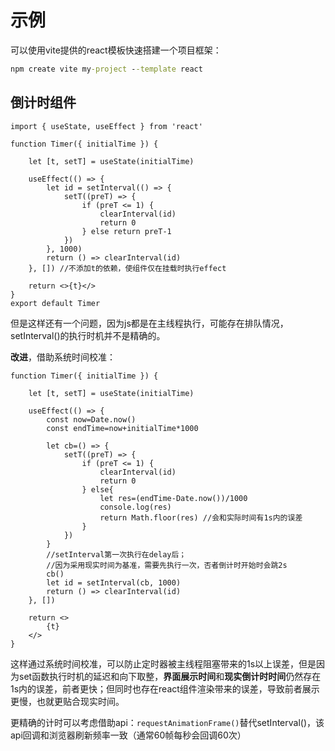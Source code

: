 # 示例

可以使用vite提供的react模板快速搭建一个项目框架：

```cmd
npm create vite my-project --template react
```



## 倒计时组件

```react
import { useState, useEffect } from 'react'

function Timer({ initialTime }) {

    let [t, setT] = useState(initialTime)

    useEffect(() => {
        let id = setInterval(() => {
            setT((preT) => {
                if (preT <= 1) {
                    clearInterval(id)
                    return 0
                } else return preT-1
            })
        }, 1000)
        return () => clearInterval(id) 
    }, []) //不添加t的依赖，使组件仅在挂载时执行effect

    return <>{t}</>
}
export default Timer
```

但是这样还有一个问题，因为js都是在主线程执行，可能存在排队情况，setInterval()的执行时机并不是精确的。



**改进**，借助系统时间校准：

```react
function Timer({ initialTime }) {

    let [t, setT] = useState(initialTime)

    useEffect(() => {
        const now=Date.now()
        const endTime=now+initialTime*1000

        let cb=() => {
            setT((preT) => {
                if (preT <= 1) {
                    clearInterval(id)
                    return 0
                } else{
                    let res=(endTime-Date.now())/1000
                    console.log(res)
                    return Math.floor(res) //会和实际时间有1s内的误差
                } 
            })
        }
        //setInterval第一次执行在delay后；
        //因为采用现实时间为基准，需要先执行一次，否者倒计时开始时会跳2s
        cb()
        let id = setInterval(cb, 1000)
        return () => clearInterval(id)
    }, [])

    return <>
        {t}
    </>
}
```

这样通过系统时间校准，可以防止定时器被主线程阻塞带来的1s以上误差，但是因为set函数执行时机的延迟和向下取整，**界面展示时间**和**现实倒计时时间**仍然存在1s内的误差，前者更快；但同时也存在react组件渲染带来的误差，导致前者展示更慢，也就更贴合现实时间。

更精确的计时可以考虑借助api：`requestAnimationFrame()`替代setInterval()，该api回调和浏览器刷新频率一致（通常60帧每秒会回调60次）







